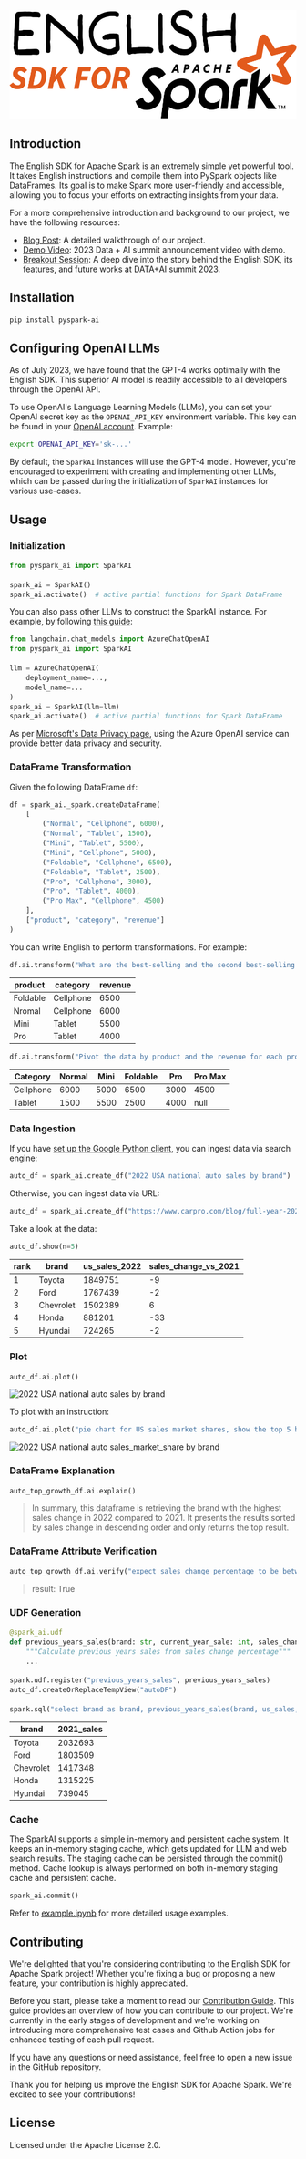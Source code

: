 <div align="center">

![English SDK for Apache Spark](./docs/_static/english-sdk-spark.svg)
</div>

## Introduction
The English SDK for Apache Spark is an extremely simple yet powerful tool. It takes English instructions and compile them into PySpark objects like DataFrames.
Its goal is to make Spark more user-friendly and accessible, allowing you to focus your efforts on extracting insights from your data.

For a more comprehensive introduction and background to our project, we have the following resources:
- [Blog Post](https://www.databricks.com/blog/introducing-english-new-programming-language-apache-spark): A detailed walkthrough of our project.
- [Demo Video](https://www.youtube.com/watch?v=yj7XlTB1Jvc&t=511s): 2023 Data + AI summit announcement video with demo.
- [Breakout Session](https://www.youtube.com/watch?v=ZunjkL3L62o&t=73s): A deep dive into the story behind the English SDK, its features, and future works at DATA+AI summit 2023.

## Installation

```bash
pip install pyspark-ai
```

## Configuring OpenAI LLMs
As of July 2023, we have found that the GPT-4 works optimally with the English SDK. This superior AI model is readily accessible to all developers through the OpenAI API.

To use OpenAI's Language Learning Models (LLMs), you can set your OpenAI secret key as the `OPENAI_API_KEY` environment variable. This key can be found in your [OpenAI account](https://platform.openai.com/account/api-keys). Example:
```bash
export OPENAI_API_KEY='sk-...'
```
By default, the `SparkAI` instances will use the GPT-4 model. However, you're encouraged to experiment with creating and implementing other LLMs, which can be passed during the initialization of `SparkAI` instances for various use-cases.

## Usage
### Initialization

```python
from pyspark_ai import SparkAI

spark_ai = SparkAI()
spark_ai.activate()  # active partial functions for Spark DataFrame
```

You can also pass other LLMs to construct the SparkAI instance. For example, by following [this guide](https://python.langchain.com/docs/integrations/chat/azure_chat_openai):
```python
from langchain.chat_models import AzureChatOpenAI
from pyspark_ai import SparkAI

llm = AzureChatOpenAI(
    deployment_name=...,
    model_name=...
)
spark_ai = SparkAI(llm=llm)
spark_ai.activate()  # active partial functions for Spark DataFrame
```
As per [Microsoft's Data Privacy page](https://learn.microsoft.com/en-us/legal/cognitive-services/openai/data-privacy), using the Azure OpenAI service can provide better data privacy and security.

### DataFrame Transformation
Given the following DataFrame `df`:
```python
df = spark_ai._spark.createDataFrame(
    [
        ("Normal", "Cellphone", 6000),
        ("Normal", "Tablet", 1500),
        ("Mini", "Tablet", 5500),
        ("Mini", "Cellphone", 5000),
        ("Foldable", "Cellphone", 6500),
        ("Foldable", "Tablet", 2500),
        ("Pro", "Cellphone", 3000),
        ("Pro", "Tablet", 4000),
        ("Pro Max", "Cellphone", 4500)
    ],
    ["product", "category", "revenue"]
)
```

You can write English to perform transformations. For example:
```python
df.ai.transform("What are the best-selling and the second best-selling products in every category?").show()
```
| product  |category| revenue |
|----------|--------|---------|
| Foldable |Cellphone| 6500    |
| Nromal   |Cellphone| 6000    |
| Mini      |Tablet| 5500    |
| Pro |Tablet| 4000    |

```python
df.ai.transform("Pivot the data by product and the revenue for each product").show()
```
| Category  | Normal | Mini | Foldable |  Pro | Pro Max |
|-----------|--------|------|----------|------|---------|
| Cellphone |   6000 | 5000 |     6500 | 3000 |    4500 |
| Tablet    |   1500 | 5500 |     2500 | 4000 |    null |

### Data Ingestion
If you have [set up the Google Python client](https://developers.google.com/docs/api/quickstart/python), you can ingest data via search engine:
```python
auto_df = spark_ai.create_df("2022 USA national auto sales by brand")
```
Otherwise, you can ingest data via URL:
```python
auto_df = spark_ai.create_df("https://www.carpro.com/blog/full-year-2022-national-auto-sales-by-brand")
```

Take a look at the data:
```python
auto_df.show(n=5)
```
| rank | brand     | us_sales_2022 | sales_change_vs_2021 |
|------|-----------|---------------|----------------------|
| 1    | Toyota    | 1849751       | -9                   |
| 2    | Ford      | 1767439       | -2                   |
| 3    | Chevrolet | 1502389       | 6                    |
| 4    | Honda     | 881201        | -33                  |
| 5    | Hyundai   | 724265        | -2                   |

### Plot
```python
auto_df.ai.plot()
```
![2022 USA national auto sales by brand](docs/_static/auto_sales.png)

To plot with an instruction:
```python
auto_df.ai.plot("pie chart for US sales market shares, show the top 5 brands and the sum of others")
```
![2022 USA national auto sales_market_share by brand](docs/_static/auto_sales_pie_char.png)

### DataFrame Explanation
```python
auto_top_growth_df.ai.explain()
```

> In summary, this dataframe is retrieving the brand with the highest sales change in 2022 compared to 2021. It presents the results sorted by sales change in descending order and only returns the top result.

### DataFrame Attribute Verification
```python
auto_top_growth_df.ai.verify("expect sales change percentage to be between -100 to 100")
```

> result: True

### UDF Generation
```python
@spark_ai.udf
def previous_years_sales(brand: str, current_year_sale: int, sales_change_percentage: float) -> int:
    """Calculate previous years sales from sales change percentage"""
    ...
    
spark.udf.register("previous_years_sales", previous_years_sales)
auto_df.createOrReplaceTempView("autoDF")

spark.sql("select brand as brand, previous_years_sales(brand, us_sales, sales_change_percentage) as 2021_sales from autoDF").show()
```

| brand         |2021_sales|
|---------------|-------------|
| Toyota        |   2032693|
| Ford          |   1803509|
| Chevrolet     |   1417348|
| Honda         |   1315225|
| Hyundai       |    739045|

### Cache
The SparkAI supports a simple in-memory and persistent cache system. It keeps an in-memory staging cache, which gets updated for LLM and web search results. The staging cache can be persisted through the commit() method. Cache lookup is always performed on both in-memory staging cache and persistent cache.
```python
spark_ai.commit()
```

Refer to [example.ipynb](https://github.com/databrickslabs/pyspark-ai/blob/master/examples/example.ipynb) for more detailed usage examples.

## Contributing

We're delighted that you're considering contributing to the English SDK for Apache Spark project! Whether you're fixing a bug or proposing a new feature, your contribution is highly appreciated.

Before you start, please take a moment to read our [Contribution Guide](./CONTRIBUTING.md). This guide provides an overview of how you can contribute to our project. We're currently in the early stages of development and we're working on introducing more comprehensive test cases and Github Action jobs for enhanced testing of each pull request.

If you have any questions or need assistance, feel free to open a new issue in the GitHub repository.

Thank you for helping us improve the English SDK for Apache Spark. We're excited to see your contributions!

## License
Licensed under the Apache License 2.0.
